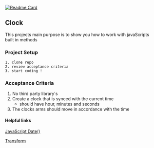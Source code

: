 [![Readme Card](https://github-readme-stats.vercel.app/api/pin/?username=jarue1&repo=clock&show_icons=true&include_all_commits=true)](https://github.com/jarue1/clock)

## Clock

This projects main purpose is to show you how to work with javaScripts built in methods

### Project Setup

```
1. clone repo
2. review acceptance criteria
3. start coding !
```

### Acceptance Criteria

1. No third party library's
2. Create a clock that is synced with the current time
   - should have hour, minutes and seconds
3. The clocks arms should move in accordance with the time

#### Helpful links

[JavaScript Date()](https://developer.mozilla.org/en-US/docs/Web/JavaScript/Reference/Global_Objects/Date)

[Transform](https://developer.mozilla.org/en-US/docs/Web/CSS/transform)
